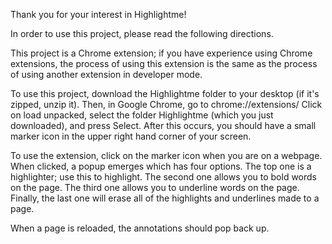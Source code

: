 Thank you for your interest in Highlightme!

In order to use this project, please read the following directions.

This project is a Chrome extension; if you have experience using Chrome extensions, the process of using this extension is the same as the process of using another extension
in developer mode.

To use this project, download the Highlightme folder to your desktop (if it's zipped, unzip it).
Then, in Google Chrome, go to chrome://extensions/
Click on load unpacked, select the folder Highlightme (which you just downloaded),
and press Select.
After this occurs, you should have a small marker icon in the upper right hand
corner of your screen.

To use the extension, click on the marker icon when you are on a webpage. When clicked,
a popup emerges which has four options. The top one is a highlighter; use this to
highlight. The second one allows you to bold words on the page. The third one
allows you to underline words on the page. Finally, the last one will erase
all of the highlights and underlines made to a page.

When a page is reloaded, the annotations should pop back up.

